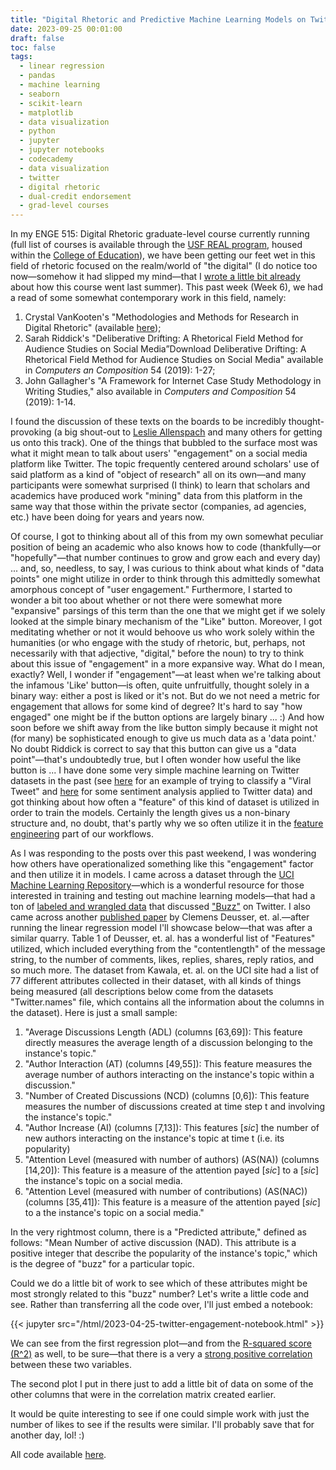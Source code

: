 ```yaml
---
title: "Digital Rhetoric and Predictive Machine Learning Models on Twitter Data"
date: 2023-09-25 00:01:00
draft: false
toc: false
tags:
  - linear regression
  - pandas
  - machine learning
  - seaborn
  - scikit-learn
  - matplotlib
  - data visualization
  - python
  - jupyter
  - jupyter notebooks
  - codecademy
  - data visualization
  - twitter
  - digital rhetoric
  - dual-credit endorsement
  - grad-level courses
---
```


In my ENGE 515: Digital Rhetoric graduate-level course currently running (full list of courses is available through the [USF REAL program](https://www.stfrancis.edu/real/courses/), housed within the [College of Education](https://www.stfrancis.edu/education/)), we have been getting our feet wet in this field of rhetoric focused on the realm/world of "the digital" (I do notice too now—somehow it had slipped my mind—that I [wrote a little bit already](https://kspicer80.github.io/posts/2022-05-23-grad-level-digital-rhetoric-course_14/) about how this course went last summer). This past week (Week 6), we had a read of some somewhat contemporary work in this field, namely:

1. Crystal VanKooten's "Methodologies and Methods for Research in Digital Rhetoric" (available [here](https://www.enculturation.net/methodologies-and-methods-for-research-in-digital-rhetoric));
2. Sarah Riddick's "Deliberative Drifting: A Rhetorical Field Method for Audience Studies on Social Media”Download Deliberative Drifting: A Rhetorical Field Method for Audience Studies on Social Media" available in *Computers an Composition* 54 (2019): 1-27;
3. John Gallagher's "A Framework for Internet Case Study Methodology in Writing Studies," also available in *Computers and Composition* 54 (2019): 1-14.

I found the discussion of these texts on the boards to be incredibly thought-provoking (a big shout-out to [Leslie Allenspach](https://www.dupage88.net/site/page/15113) and many others for getting us onto this track). One of the things that bubbled to the surface most was what it might mean to talk about users' "engagement" on a social media platform like Twitter. The topic frequently centered around scholars' use of said platform as a kind of "object of research" all on its own—and many participants were somewhat surprised (I think) to learn that scholars and academics have produced work "mining" data from this platform in the same way that those within the private sector (companies, ad agencies, etc.) have been doing for years and years now.

Of course, I got to thinking about all of this from my own somewhat peculiar position of being an academic who also knows how to code (thankfully—or "hopefully"—that number continues to grow and grow each and every day) ... and, so, needless, to say, I was curious to think about what kinds of "data points" one might utilize in order to think through this admittedly somewhat amorphous concept of "user engagement." Furthermore, I started to wonder a bit too about whether or not there were somewhat more "expansive" parsings of this term than the one that we might get if we solely looked at the simple binary mechanism of the "Like" button. Moreover, I got meditating whether or not it would behoove us who work solely within the humanities (or who engage with the study of rhetoric, but, perhaps, not necessarily with that adjective, "digital," before the noun) to try to think about this issue of "engagement" in a more expansive way. What do I mean, exactly? Well, I wonder if "engagement"—at least when we're talking about the infamous 'Like' button—is often, quite unfruitfully, thought solely in a binary way: either a post is liked or it's not. But do we not need a metric for engagement that allows for some kind of degree? It's hard to say "how engaged" one might be if the button options are largely binary ... :) And how soon before we shift away from the like button simply because it might not (for many) be sophisticated enough to give us much data as a 'data point.' No doubt Riddick is correct to say that this button can give us a "data point"—that's undoubtedly true, but I often wonder how useful the like button is ... I have done some very simple machine learning on Twitter datasets in the past (see [here](https://kspicer80.github.io/posts/2022-03-26-twitter-viral-tweet-classification-project_08/) for an example of trying to classify a "Viral Tweet" and [here](https://kspicer80.github.io/posts/2022-02-15-twitter-sentiment-analysis_07/) for some sentiment analysis applied to Twitter data) and got thinking about how often a "feature" of this kind of dataset is utilized in order to train the models. Certainly the length gives us a non-binary structure and, no doubt, that's partly why we so often utilize it in the [feature engineering](https://towardsdatascience.com/what-is-feature-engineering-importance-tools-and-techniques-for-machine-learning-2080b0269f10) part of our workflows.

As I was responding to the posts over this past weekend, I was wondering how others have operationalized something like this "engagement" factor and then utilize it in models. I came across a dataset through the [UCI Machine Learning Repository](https://archive.ics.uci.edu/ml/index.php)—which is a wonderful resource for those interested in training and testing out machine learning models—that had a ton of [labeled and wrangled data](https://archive.ics.uci.edu/ml/datasets/Buzz+in+social+media+#) that discussed ["Buzz"](http://grabmemedia.com/buzz-and-hype/) on Twitter. I also came across another [published paper](https://dl.acm.org/doi/fullHtml/10.1145/3184558.3191591) by Clemens Deusser, et. al.—after running the linear regression model I'll showcase below—that was after a similar quarry. Table 1 of Deusser, et. al. has a wonderful list of "Features" utilized, which included everything from the "contentlength" of the message string, to the number of comments, likes, replies, shares, reply ratios, and so much more. The dataset from Kawala, et. al. on the UCI site had a list of 77 different attributes collected in their dataset, with all kinds of things being measured (all descriptions below come from the datasets "Twitter.names" file, which contains all the information about the columns in the dataset). Here is just a small sample:

1. "Average Discussions Length (ADL) (columns [63,69]): This feature directly measures the average length of a discussion belonging to the instance's topic."
2. "Author Interaction (AT) (columns [49,55]): This feature measures the average number of authors interacting on the instance's topic within a discussion."
3. "Number of Created Discussions (NCD) (columns [0,6]): This feature measures the number of discussions created at time step t and involving the instance's topic."
4. "Author Increase (AI) (columns [7,13]): This features [*sic*] the number of new authors interacting on the instance's topic at time t (i.e. its popularity)
5. "Attention Level (measured with number of authors) (AS(NA)) (columns [14,20]): This feature is a measure of the attention payed [*sic*] to a [*sic*] the instance's topic on a social media.
6. "Attention Level (measured with number of contributions) (AS(NAC)) (columns [35,41]): This feature is a measure of the attention payed [*sic*] to a the instance's topic on a social media."

In the very rightmost column, there is a "Predicted attribute," defined as follows: "Mean Number of active discussion (NAD). This attribute is a positive integer that describe the popularity of the instance's topic," which is the degree of "buzz" for a particular topic.

Could we do a little bit of work to see which of these attributes might be most strongly related to this "buzz" number? Let's write a little code and see. Rather than transferring all the code over, I'll just embed a notebook:

{{< jupyter src="/html/2023-04-25-twitter-engagement-notebook.html" >}}

We can see from the first regression plot—and from the [R-squared score (R^2)](https://en.wikipedia.org/wiki/Coefficient_of_determination) as well, to be sure—that there is a very a [strong positive correlation](https://static-assets.codecademy.com/Courses/data-literacy/stats/ex9-corr/index.html) between these two variables.

The second plot I put in there just to add a little bit of data on some of the other columns that were in the correlation matrix created earlier.

It would be quite interesting to see if one could simple work with just the number of likes to see if the results were similar. I'll probably save that for another day, lol! :)

All code available [here](https://github.com/kspicer80/machine_learning_projects/tree/main/regression_on_twitter_and_toms_hardware).